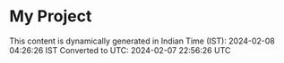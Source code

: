 # My Project

This content is dynamically generated in Indian Time (IST): 2024-02-08 04:26:26 IST
Converted to UTC: 2024-02-07 22:56:26 UTC
